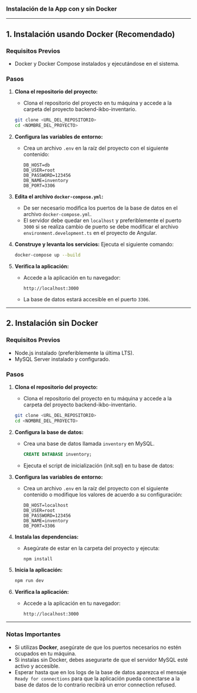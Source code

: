 ### **Instalación de la App con y sin Docker**

---

## **1. Instalación usando Docker (Recomendado)**

### **Requisitos Previos**
- Docker y Docker Compose instalados y ejecutándose en el sistema.

### **Pasos**

1. **Clona el repositorio del proyecto:**
    - Clona el repositorio del proyecto en tu máquina y accede a la carpeta del proyecto backend-ikbo-inventario.
   ```bash
   git clone <URL_DEL_REPOSITORIO>
   cd <NOMBRE_DEL_PROYECTO>
   ```

2. **Configura las variables de entorno:**
   - Crea un archivo `.env` en la raíz del proyecto con el siguiente contenido:
     ```env
     DB_HOST=db
     DB_USER=root
     DB_PASSWORD=123456
     DB_NAME=inventory
     DB_PORT=3306
     ```

3. **Edita el archivo `docker-compose.yml`:**
   - De ser necesario modifica los puertos de la base de datos en el archivo `docker-compose.yml`.
   - El servidor debe quedar en `localhost` y preferiblemente el puerto `3000` si se realiza cambio de puerto se debe modificar el archivo `environment.development.ts` en el proyecto de Angular.

4. **Construye y levanta los servicios:**
   Ejecuta el siguiente comando:
   ```bash
   docker-compose up --build
   ```

5. **Verifica la aplicación:**
   - Accede a la aplicación en tu navegador:
     ```
     http://localhost:3000
     ```
   - La base de datos estará accesible en el puerto `3306`.

---

## **2. Instalación sin Docker**

### **Requisitos Previos**
- Node.js instalado (preferiblemente la última LTS).
- MySQL Server instalado y configurado.

### **Pasos**

1. **Clona el repositorio del proyecto:**
    - Clona el repositorio del proyecto en tu máquina y accede a la carpeta del proyecto backend-ikbo-inventario.
   ```bash
   git clone <URL_DEL_REPOSITORIO>
   cd <NOMBRE_DEL_PROYECTO>
   ```

2. **Configura la base de datos:**
   - Crea una base de datos llamada `inventory` en MySQL.
     ```sql
     CREATE DATABASE inventory;
     ```
   - Ejecuta el script de inicialización (init.sql) en tu base de datos:

3. **Configura las variables de entorno:**
   - Crea un archivo `.env` en la raíz del proyecto con el siguiente contenido o modifique los valores de acuerdo a su configuración:
     ```env
     DB_HOST=localhost
     DB_USER=root
     DB_PASSWORD=123456
     DB_NAME=inventory
     DB_PORT=3306
     ```

4. **Instala las dependencias:**
   - Asegúrate de estar en la carpeta del proyecto y ejecuta:
     ```bash
     npm install
     ```

5. **Inicia la aplicación:**
   ```bash
   npm run dev
   ```

6. **Verifica la aplicación:**
   - Accede a la aplicación en tu navegador:
     ```
     http://localhost:3000
     ```

---

### **Notas Importantes**
- Si utilizas **Docker**, asegúrate de que los puertos necesarios no estén ocupados en tu máquina.
- Si instalas sin Docker, debes asegurarte de que el servidor MySQL esté activo y accesible.
- Esperar hasta que en los logs de la base de datos aparezca el mensaje `Ready for connections` para que la aplicación pueda conectarse a la base de datos de lo contrario recibirá un error connection refused.